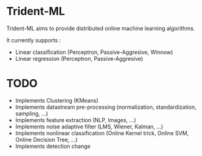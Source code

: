 # Trident-ML
Trident-ML aims to provide distributed online machine learning algorithms.

It currently supports : 
* Linear classification (Perceptron, Passive-Aggresive, Winnow)
* Linear regression (Perceptron, Passive-Aggresive)

# TODO
* Implements Clustering (KMeans)
* Implements datastream pre-processing (normalization, standardization, sampling, ...)
* Implements feature extraction (NLP, Images, ...)
* Implements noise adaptive filter (LMS, Wiener, Kalman, ...)
* Implements nonlinear classification (Online Kernel trick, Online SVM, Online Decision Tree, ...)
* Implements detection change